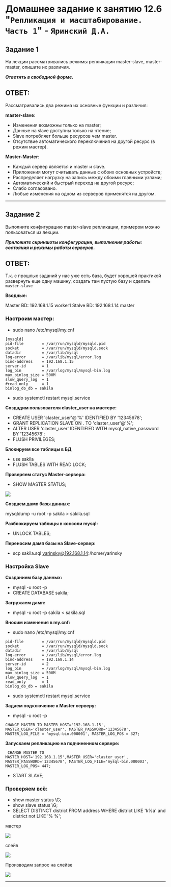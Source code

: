 # Домашнее задание к занятию 12.6 "`Репликация и масштабирование. Часть 1`" - `Яринский Д.А.`

## Задание 1

На лекции рассматривались режимы репликации master-slave, master-master, опишите их различия.

***Ответить в свободной форме.***

## ОТВЕТ:

Рассматривались два режима их основные функции и различия:

**master-slave**: 
- Изменения возможны только на master;
- Данные на slave доступны только на чтение;
- Slave потребляет больше ресурсов чем master.
- Отсутствие автоматического переключения на другой ресурс (в режим мастер).

**Master-Master**:

- Каждый сервер является и master и slave.
- Приложения могут считывать данные с обоих основных устройств;
- Распределяет нагрузку на запись между обоими главными узлами;
- Автоматический и быстрый переход на другой ресурс;
- Слабо согласовано.
- Любые изменения на одном из серверов применятся на другом.

---

## Задание 2

Выполните конфигурацию master-slave репликации, примером можно пользоваться из лекции.

***Приложите скриншоты конфигурации, выполнения работы: состояния и режимы работы серверов.***

## ОТВЕТ:

Т.к. с прошлых заданий у нас уже есть база, будет хорошей практикой развернуть еще одну машину, создать там пустую базу и
сделать `master-slave`

**Вводные:**

Master BD: 192.168.1.15 worker1
Stalve BD: 192.168.1.14 master

### **Настроим мастер**:

- sudo nano /etc/mysql/my.cnf

```
[mysqld]
pid-file        = /var/run/mysqld/mysqld.pid
socket          = /var/run/mysqld/mysqld.sock
datadir         = /var/lib/mysql
log-error       = /var/lib/mysql/error.log
bind-address    = 192.168.1.15
server-id       = 1
log_bin         = /var/log/mysql/mysql-bin.log
max_binlog_size = 500M
slow_query_log  = 1
#read_only      = 1
binlog_do_db = sakila
```

- sudo systemctl restart mysql.service

**Создадим пользователя claster_user на мастере:**

- CREATE USER 'claster_user'@'%' IDENTIFIED BY '12345678';
- GRANT REPLICATION SLAVE ON *.* TO 'claster_user'@'%';
- ALTER USER 'claster_user' IDENTIFIED WITH mysql_native_password BY '12345678';
- FLUSH PRIVILEGES;

**Блокируем все таблицы в БД**

- use sakila 
- FLUSH TABLES WITH READ LOCK;

**Проверяем статус Master-сервера:**

- SHOW MASTER STATUS;

![](img/3.png)

**Создаем дамп базы данных:**

mysqldump -u root -p sakila > sakila.sql

**Разблокируем таблицы в консоли mysql:**

- UNLOCK TABLES;

**Переносим дамп базы на Slave-сервер:**

- scp sakila.sql yarinsky@192.168.1.14:/home/yarinsky

### **Настройка Slave**

**Созданием базу данных:**

- mysql -u root -p
- CREATE DATABASE sakila;

**Загружаем дамп:**

- mysql -u root -p sakila < sakila.sql

**Вносим изменения в my.cnf:**

- sudo nano  /etc/mysql/my.cnf

```
pid-file        = /var/run/mysqld/mysqld.pid
socket          = /var/run/mysqld/mysqld.sock
datadir         = /var/lib/mysql
log-error       = /var/lib/mysql/error.log
bind-address    = 192.168.1.14
server-id       = 2
log_bin         = /var/log/mysql/mysql-bin.log
max_binlog_size = 500M
slow_query_log  = 1
read_only       = 1
binlog_do_db = sakila
```


- sudo systemctl restart mysql.service

**Задаем подключение к Master серверу:**

- mysql -u root -p
  
```
CHANGE MASTER TO MASTER_HOST='192.168.1.15', MASTER_USER='claster_user', MASTER_PASSWORD='12345678', MASTER_LOG_FILE = 'mysql-bin.000001', MASTER_LOG_POS = 327;
```

**Запускаем репликацию на подчиненном сервере:**

```
 CHANGE MASTER TO MASTER_HOST='192.168.1.15',MASTER_USER='claster_user', MASTER_PASSWORD='12345678', MASTER_LOG_FILE='mysql-bin.000003', MASTER_LOG_POS= 447;
```
 - START SLAVE;

### **Проверяем всё:**

- show master status \G;
- show slave status \G;
- SELECT DISTINCT district FROM address WHERE district  LIKE 'k%a' and district not LIKE  '% %';

мастер

![](img/7.png)

слейв

![](img/8.png)

Производим запрос на слейве

![](img/10.png)

---
